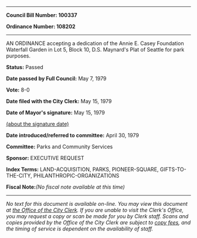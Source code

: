 

********

**Council Bill Number: 100337**
   
**Ordinance Number: 108202**
********

 AN ORDINANCE accepting a dedication of the Annie E. Casey Foundation Waterfall Garden in Lot 5, Block 10, D.S. Maynard's Plat of Seattle for park purposes.

**Status:** Passed
   
**Date passed by Full Council:** May 7, 1979
   
**Vote:** 8-0
   
**Date filed with the City Clerk:** May 15, 1979
   
**Date of Mayor's signature:** May 15, 1979
   
[(about the signature date)](/~public/approvaldate.htm)
   
   
   
**Date introduced/referred to committee:** April 30, 1979
   
**Committee:** Parks and Community Services
   
**Sponsor:** EXECUTIVE REQUEST
   
   
**Index Terms:** LAND-ACQUISITION, PARKS, PIONEER-SQUARE, GIFTS-TO-THE-CITY, PHILANTHROPIC-ORGANIZATIONS

**Fiscal Note:**_(No fiscal note available at this time)_
********

_No text for this document is available on-line. You may view this document at [the Office of the City Clerk](http://www.seattle.gov/leg/clerk/contactUs.htm). If you are unable to visit the Clerk's Office, you may request a copy or scan be made for you by Clerk staff. Scans and copies provided by the Office of the City Clerk are subject to [copy fees](http://clerk.seattle.gov/~public/clerkfees.htm), and the timing of service is dependent on the availability of staff._

